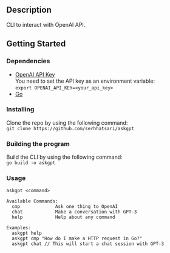 ## Description  
CLI to interact with OpenAI API.

## Getting Started
### Dependencies
* [OpenAI API Key](https://beta.openai.com/)  
You need to set the API key as an environment variable:  
`export OPENAI_API_KEY=<your_api_key>`
* [Go](https://golang.org/) 

### Installing  
Clone the repo by using the following command:     
`git clone https://github.com/serhhatsari/askgpt`

### Building the program
Build the CLI by using the following command:  
`go build -o askgpt`

### Usage
```shell
askgpt <command>

Available Commands:
  cmp             Ask one thing to OpenAI
  chat            Make a conversation with GPT-3  
  help            Help about any command

Examples:
  askgpt help  
  askgpt cmp "How do I make a HTTP request in Go?"
  askgpt chat // This will start a chat session with GPT-3

```